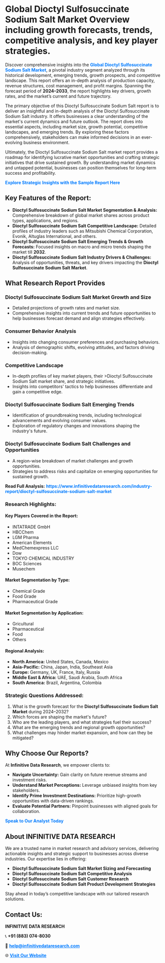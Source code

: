 <h1>Global Dioctyl Sulfosuccinate Sodium Salt Market Overview including growth forecasts, trends, competitive analysis, and key player strategies.</h1>
<p>
Discover comprehensive insights into the 
<a href="https://www.infinitivedataresearch.com/industry-report/dioctyl-sulfosuccinate-sodium-salt-market" rel="dofollow" style="color: #007BFF; text-decoration: none;"><strong>Global Dioctyl Sulfosuccinate Sodium Salt Market</strong></a>, a pivotal industry segment analyzed through its historical development, emerging trends, growth prospects, and competitive landscape. This report offers an in-depth analysis of production capacity, revenue structures, cost management, and profit margins. Spanning the forecast period of <strong>2024–2033</strong>, the report highlights key drivers, growth rates, and the market’s current and future trajectory.
</p>
<p>
The primary objective of this Dioctyl Sulfosuccinate Sodium Salt report is to deliver an insightful and in-depth analysis of the Dioctyl Sulfosuccinate Sodium Salt industry. It offers businesses a clear understanding of the market's current dynamics and future outlook. The report dives into essential aspects, including market size, growth potential, competitive landscapes, and emerging trends. By exploring these factors comprehensively, stakeholders can make informed decisions in an ever-evolving business environment.
</p>
<p>
Ultimately, the Dioctyl Sulfosuccinate Sodium Salt market report provides a roadmap for identifying lucrative market opportunities and crafting strategic initiatives that drive sustained growth. By understanding market dynamics and untapped potential, businesses can position themselves for long-term success and profitability.
</p>
<p>
<a href="https://www.infinitivedataresearch.com/request-sample/reportId=105993" style="color: #007BFF; text-decoration: none;"><strong>Explore Strategic Insights with the Sample Report Here</strong></a>
</p>

<h2>Key Features of the Report:</h2>
<ul>
<li><strong>Dioctyl Sulfosuccinate Sodium Salt Market Segmentation & Analysis:</strong> Comprehensive breakdown of global market shares across product types, applications, and regions.</li>
<li><strong>Dioctyl Sulfosuccinate Sodium Salt Competitive Landscape:</strong> Detailed profiles of industry leaders such as Mitsubishi Chemical Corporation, Evonik, Altuglas International, and others.</li>
<li><strong>Dioctyl Sulfosuccinate Sodium Salt Emerging Trends & Growth Forecasts:</strong> Focused insights on macro and micro trends shaping the market till <strong>2032</strong>.</li>
<li><strong>Dioctyl Sulfosuccinate Sodium Salt Industry Drivers & Challenges:</strong> Analysis of opportunities, threats, and key drivers impacting the <strong>Dioctyl Sulfosuccinate Sodium Salt Market</strong>.</li>
</ul>

<h2>What Research Report Provides</h2>
<h3>Dioctyl Sulfosuccinate Sodium Salt Market Growth and Size</h3>
<ul>
<li>Detailed projections of growth rates and market size.</li>
<li>Comprehensive insights into current trends and future opportunities to help businesses forecast demand and align strategies effectively.</li>
</ul>

<h3>Consumer Behavior Analysis</h3>
<ul>
<li>Insights into changing consumer preferences and purchasing behaviors.</li>
<li>Analysis of demographic shifts, evolving attitudes, and factors driving decision-making.</li>
</ul>

<h3>Competitive Landscape</h3>
<ul>
<li>In-depth profiles of key market players, their >Dioctyl Sulfosuccinate Sodium Salt market share, and strategic initiatives.</li>
<li>Insights into competitors' tactics to help businesses differentiate and gain a competitive edge.</li>
</ul>

<h3>Dioctyl Sulfosuccinate Sodium Salt Emerging Trends</h3>
<ul>
<li>Identification of groundbreaking trends, including technological advancements and evolving consumer values.</li>
<li>Exploration of regulatory changes and innovations shaping the industry's future.</li>
</ul>

<h3>Dioctyl Sulfosuccinate Sodium Salt Challenges and Opportunities</h3>
<ul>
<li>A region-wise breakdown of market challenges and growth opportunities.</li>
<li>Strategies to address risks and capitalize on emerging opportunities for sustained growth.</li>
</ul>
<p><strong>Read Full Analysis:</strong> <a href="https://www.infinitivedataresearch.com/industry-report/dioctyl-sulfosuccinate-sodium-salt-market" rel="dofollow" style="color: #007BFF; text-decoration: none;"><strong>https://www.infinitivedataresearch.com/industry-report/dioctyl-sulfosuccinate-sodium-salt-market</strong></a></p>
<h3>Research Highlights:</h3>
<h4>Key Players Covered in the Report:</h4>
<ul><li>INTATRADE GmbH</li><li>HBCChem</li><li>LGM Pharma</li><li>American Elements</li><li>MedChemexpress LLC</li><li>Dow</li><li>TOKYO CHEMICAL INDUSTRY</li><li>BOC Sciences</li><li>Musechem</li></ul>
<h4>Market Segmentation by Type:</h4>
<ul><li>Chemical Grade</li><li>Food Grade</li><li>Pharmaceutical Grade</li></ul>
<h4>Market Segmentation by Application:</h4>
<ul><li>Gricultural</li><li>Pharmaceutical</li><li>Food</li><li>Others</li></ul>

<h4>Regional Analysis:</h4>
<ul>
<li><strong>North America:</strong> United States, Canada, Mexico</li>
<li><strong>Asia-Pacific:</strong> China, Japan, India, Southeast Asia</li>
<li><strong>Europe:</strong> Germany, UK, France, Italy, Russia</li>
<li><strong>Middle East & Africa:</strong> UAE, Saudi Arabia, South Africa</li>
<li><strong>South America:</strong> Brazil, Argentina, Colombia</li>
</ul>

<h3>Strategic Questions Addressed:</h3>
<ol>
<li>What is the growth forecast for the <strong>Dioctyl Sulfosuccinate Sodium Salt Market</strong> during 2024–2032?</li>
<li>Which forces are shaping the market's future?</li>
<li>Who are the leading players, and what strategies fuel their success?</li>
<li>What are the emerging trends and regional growth opportunities?</li>
<li>What challenges may hinder market expansion, and how can they be mitigated?</li>
</ol>

<h2>Why Choose Our Reports?</h2>
<p>At <strong>Infinitive Data Research</strong>, we empower clients to:</p>
<ul>
<li><strong>Navigate Uncertainty:</strong> Gain clarity on future revenue streams and investment risks.</li>
<li><strong>Understand Market Perceptions:</strong> Leverage unbiased insights from key stakeholders.</li>
<li><strong>Identify Prime Investment Destinations:</strong> Prioritize high-growth opportunities with data-driven rankings.</li>
<li><strong>Evaluate Potential Partners:</strong> Pinpoint businesses with aligned goals for collaboration.</li>
</ul>
<p><a href="https://www.infinitivedataresearch.com/industry-report/dioctyl-sulfosuccinate-sodium-salt-market" rel="dofollow" style="color: #007BFF; text-decoration: none;"><strong>Speak to Our Analyst Today</strong></a></p>

<h2>About INFINITIVE DATA RESEARCH</h2>
<p>We are a trusted name in market research and advisory services, delivering actionable insights and strategic support to businesses across diverse industries. Our expertise lies in offering:</p>
<ul>
<li><strong>Dioctyl Sulfosuccinate Sodium Salt Market Sizing and Forecasting</strong></li>
<li><strong>Dioctyl Sulfosuccinate Sodium Salt Competitive Analysis</strong></li>
<li><strong>Dioctyl Sulfosuccinate Sodium Salt Customer Research</strong></li>
<li><strong>Dioctyl Sulfosuccinate Sodium Salt Product Development Strategies</strong></li>
</ul>
<p>Stay ahead in today’s competitive landscape with our tailored research solutions.</p>

<h2>Contact Us:</h2>
<p><strong>INFINITIVE DATA RESEARCH</strong></p>
<p>📞 <strong>+91 (883) 074-8030</strong></p>
<p>📧 <strong><a href="mailto:help@infinitivedataresearch.com" style="color: #007BFF;">help@infinitivedataresearch.com</a></strong></p>
<p>🌐 <strong><a href="https://www.infinitivedataresearch.com" rel="dofollow" style="color: #007BFF;">Visit Our Website</a></strong></p>